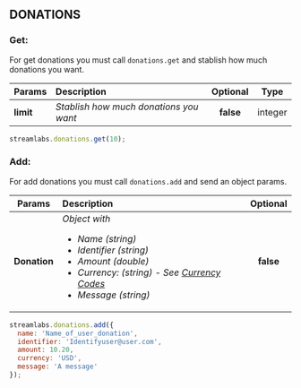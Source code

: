 ## DONATIONS

### Get:
For get donations you must call `donations.get` and stablish how much donations you want.

| Params   | Description     | Optional | Type | 
| -------- |:---------------| :-----:| :-----:|
| **limit**  | *Stablish how much donations you want* | **false** | integer |

```js
streamlabs.donations.get(10);
```

### Add:
For add donations you must call `donations.add` and send an object params.

| Params   | Description     | Optional | 
| -------- |:---------------| :-----:|
| **Donation**  | *Object with <ul>  <li>Name (string)</li>  <li>Identifier (string)</li> <li>Amount (double)</li> <li>Currency: (string) - See [Currency Codes](https://dev.streamlabs.com/docs/currency-codes/)</li> <li>Message (string)</li></ul>* | **false** |

```js
streamlabs.donations.add({
  name: 'Name_of_user_donation',
  identifier: 'Identifyuser@user.com',
  amount: 10.20,
  currency: 'USD',
  message: 'A message'	
});
```
